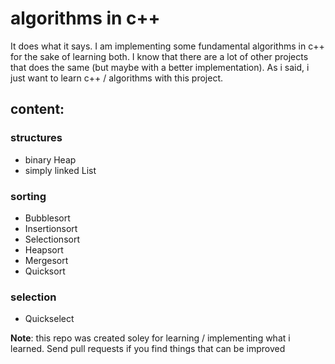 # algorithms in c++

It does what it says. I am implementing some fundamental algorithms in c++ for
the sake of learning both. I know that there are a lot of other projects that
does the same (but maybe with a better implementation). As i said, i just want
to learn c++ / algorithms with this project.

## content:

### structures
- binary Heap
- simply linked List

### sorting
- Bubblesort
- Insertionsort
- Selectionsort
- Heapsort
- Mergesort
- Quicksort

### selection
- Quickselect

__Note__: this repo was created soley for learning / implementing what i
learned. Send pull requests if you find things that can be improved
